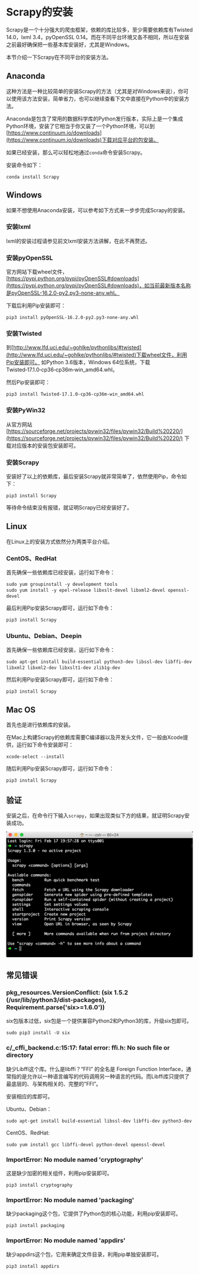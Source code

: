 # Scrapy的安装

Scrapy是一个十分强大的爬虫框架，依赖的库比较多，至少需要依赖库有Twisted 14.0，lxml 3.4，pyOpenSSL 0.14。而在不同平台环境又各不相同，所以在安装之前最好确保把一些基本库安装好，尤其是Windows。

本节介绍一下Scrapy在不同平台的安装方法。

## Anaconda

这种方法是一种比较简单的安装Scrapy的方法（尤其是对Windows来说），你可以使用该方法安装，简单省力，也可以继续查看下文中直接在Python中的安装方法。

Anaconda是包含了常用的数据科学库的Python发行版本，实际上是一个集成Python环境，安装了它相当于你又装了一个Python环境，可以到[https://www.continuum.io/downloads](https://www.continuum.io/downloads)下载对应平台的包安装。

如果已经安装，那么可以轻松地通过`conda`命令安装Scrapy。

安装命令如下：

```
conda install Scrapy
```

## Windows

如果不想使用Anaconda安装，可以参考如下方式来一步步完成Scrapy的安装。

### 安装lxml

lxml的安装过程请参见前文lxml安装方法讲解，在此不再赘述。

### 安装pyOpenSSL

官方网站下载wheel文件，[https://pypi.python.org/pypi/pyOpenSSL#downloads](https://pypi.python.org/pypi/pyOpenSSL#downloads)，如当前最新版本名称是pyOpenSSL-16.2.0-py2.py3-none-any.whl。

下载后利用Pip安装即可：

```
pip3 install pyOpenSSL-16.2.0-py2.py3-none-any.whl 
```

### 安装Twisted

到[http://www.lfd.uci.edu/~gohlke/pythonlibs/#twisted](http://www.lfd.uci.edu/~gohlke/pythonlibs/#twisted)下载wheel文件，利用Pip安装即可。
如Python 3.6版本，Windows 64位系统，下载 Twisted‑17.1.0‑cp36‑cp36m‑win_amd64.whl。

然后Pip安装即可：

```
pip3 install Twisted‑17.1.0‑cp36‑cp36m‑win_amd64.whl
```

### 安装PyWin32

从官方网站 [https://sourceforge.net/projects/pywin32/files/pywin32/Build%20220/](https://sourceforge.net/projects/pywin32/files/pywin32/Build%20220/) 下载对应版本的安装包安装即可。

### 安装Scrapy

安装好了以上的依赖库，最后安装Scrapy就非常简单了，依然使用Pip，命令如下：

```
pip3 install Scrapy
```

等待命令结束没有报错，就证明Scrapy已经安装好了。

## Linux

在Linux上的安装方式依然分为两类平台介绍。

### CentOS、RedHat

首先确保一些依赖库已经安装，运行如下命令：

```
sudo yum groupinstall -y development tools
sudo yum install -y epel-release libxslt-devel libxml2-devel openssl-devel
```

最后利用Pip安装Scrapy即可，运行如下命令：

```
pip3 install Scrapy
```

### Ubuntu、Debian、Deepin

首先确保一些依赖库已经安装，运行如下命令：

```
sudo apt-get install build-essential python3-dev libssl-dev libffi-dev libxml2 libxml2-dev libxslt1-dev zlib1g-dev
```

然后利用Pip安装Scrapy即可，运行如下命令：

```
pip3 install Scrapy
```

## Mac OS

首先也是进行依赖库的安装。

在Mac上构建Scrapy的依赖库需要C编译器以及开发头文件，它一般由Xcode提供，运行如下命令安装即可：

```
xcode-select --install
```

随后利用Pip安装Scrapy即可，运行如下命令：

```
pip3 install Scrapy
```

## 验证

安装之后，在命令行下输入`scrapy`，如果出现类似下方的结果，就证明Scrapy安装成功。

![](./assets/2017-02-17-21-56-28.jpg)

## 常见错误

### pkg_resources.VersionConflict: (six 1.5.2 (/usr/lib/python3/dist-packages), Requirement.parse('six>=1.6.0'))

six包版本过低，six包是一个提供兼容Python2和Python3的库，升级six包即可。

```
sudo pip3 install -U six
```

### c/_cffi_backend.c:15:17: fatal error: ffi.h: No such file or directory

缺少Libffi这个库。什么是libffi？“FFI” 的全名是 Foreign Function Interface，通常指的是允许以一种语言编写的代码调用另一种语言的代码。而Libffi库只提供了最底层的、与架构相关的、完整的”FFI”。

安装相应的库即可。

Ubuntu、Debian：

```
sudo apt-get install build-essential libssl-dev libffi-dev python3-dev
```

CentOS、RedHat:

```
sudo yum install gcc libffi-devel python-devel openssl-devel
```

### ImportError: No module named 'cryptography'

这是缺少加密的相关组件，利用pip安装即可。

```
pip3 install cryptography
```
### ImportError: No module named 'packaging'

缺少packaging这个包，它提供了Python包的核心功能，利用pip安装即可。

```
pip3 install packaging
```
### ImportError: No module named 'appdirs'

缺少appdirs这个包，它用来确定文件目录，利用pip单独安装即可。

```
pip3 install appdirs
```
